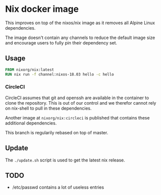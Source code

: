 # Nix docker image

This improves on top of the nixos/nix image as it removes all Alpine Linux
dependencies.

The image doesn't contain any channels to reduce the default image size and
encourage users to fully pin their dependency set.

## Usage

```Dockerfile
FROM nixorg/nix:latest
RUN nix run -f channel:nixos-18.03 hello -c hello
```

### CircleCI

CircleCI assumes that git and openssh are available in the container to clone the repository. This is out of our control and we therefor cannot rely on nix-shell to pull in these dependencies.

Another image at `nixorg/nix:circleci` is published that contains these additional dependencies.

This branch is regularily rebased on top of master.

## Update

The `./update.sh` script is used to get the latest nix release.

## TODO

* /etc/passwd contains a lot of useless entries
